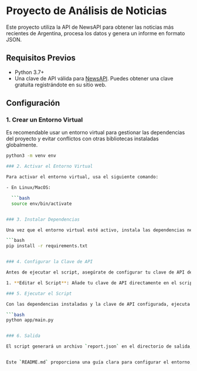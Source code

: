 # Proyecto de Análisis de Noticias

Este proyecto utiliza la API de NewsAPI para obtener las noticias más recientes de Argentina, procesa los datos y genera un informe en formato JSON.

## Requisitos Previos

- Python 3.7+
- Una clave de API válida para [NewsAPI](https://newsapi.org/). Puedes obtener una clave gratuita registrándote en su sitio web.

## Configuración

### 1. Crear un Entorno Virtual

Es recomendable usar un entorno virtual para gestionar las dependencias del proyecto y evitar conflictos con otras bibliotecas instaladas globalmente.

```bash
python3 -m venv env

### 2. Activar el Entorno Virtual

Para activar el entorno virtual, usa el siguiente comando:

- En Linux/MacOS:

  ```bash
  source env/bin/activate


### 3. Instalar Dependencias

Una vez que el entorno virtual esté activo, instala las dependencias necesarias utilizando el archivo `requirements.txt`.

```bash
pip install -r requirements.txt


### 4. Configurar la Clave de API

Antes de ejecutar el script, asegúrate de configurar tu clave de API de NewsAPI. Puedes hacerlo de dos maneras:

1. **Editar el Script**: Añade tu clave de API directamente en el script `main.py` en la variable `API_KEY`.

### 5. Ejecutar el Script

Con las dependencias instaladas y la clave de API configurada, ejecuta el script para obtener y analizar los datos de noticias.

```bash
python app/main.py


### 6. Salida

El script generará un archivo `report.json` en el directorio de salida, que contendrá un resumen de los datos analizados.


Este `README.md` proporciona una guía clara para configurar el entorno, instalar dependencias, ejecutar el script y gestionar la clave de API. Puedes modificar los detalles según sea necesario para tu proyecto específico.
